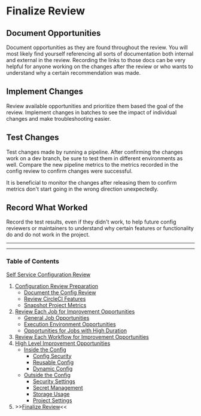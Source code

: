 # Finalize Review

## Document Opportunities

Document opportunities as they are found throughout the review. You will most likely find yourself referencing all sorts of documentation both internal and external in the review. Recording the links to those docs can be very helpful for anyone working on the changes after the review or who wants to understand why a certain recommendation was made.

## Implement Changes

Review available opportunities and prioritize them based the goal of the review. Implement changes in batches to see the impact of individual changes and make troubleshooting easier.

## Test Changes

Test changes made by running a pipeline. After confirming the changes work on a dev branch, be sure to test them in different environments as well. Compare the new pipeline metrics to the metrics recorded in the config review to confirm changes were successful.

It is beneficial to monitor the changes after releasing them to confirm metrics don't start going in the wrong direction unexpectedly.

## Record What Worked

Record the test results, even if they didn't work, to help future config reviewers or maintainers to understand why certain features or functionality do and do not work in the project.

---

---

### Table of Contents

[Self Service Configuration Review](../self_service_config_review.md)

1. [Configuration Review Preparation](../review_preparation/review_preparation.md)
    - [Document the Config Review](../review_preparation/document_review.md)
    - [Review CircleCI Features](../review_preparation/review_features.md)
    - [Snapshot Project Metrics](../review_preparation/snapshot_metrics.md)
2. [Review Each Job for Improvement Opportunities](../job_review/job_review.md)
    - [General Job Opportunities](../job_review/general_opportunities.md)
    - [Execution Environment Opportunities](../job_review/execution_environment.md)
    - [Opportunities for Jobs with High Duration](../job_review/high_duration.md)
3. [Review Each Workflow for Improvement Opportunities](../workflow_review/workflow_review.md)
4. [High Level Improvement Opportunities](../high_level_recommendations/high_level_recommendations.md)
    - [Inside the Config](../high_level_recommendations/inside_config/inside_config.md)
        - [Config Security](../high_level_recommendations/inside_config/config_security.md)
        - [Reusable Config](../high_level_recommendations/inside_config/reusable_config.md)
        - [Dynamic Config](../high_level_recommendations/inside_config/dynamic_config.md)
    - [Outside the Config](../high_level_recommendations/outside_config/outside_config.md)
        - [Security Settings](../high_level_recommendations/outside_config/security_settings.md)
        - [Secret Management](../high_level_recommendations/outside_config/secret_management.md)
        - [Storage Usage](../high_level_recommendations/outside_config/storage_usage.md)
        - [Project Settings](../high_level_recommendations/outside_config/project_settings.md)
5. \>\>[Finalize Review](finalize_review.md)<<
